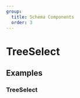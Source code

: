 ```yaml
---
group:
  title: Schema Components
  order: 3
---
```


# TreeSelect

## Examples

### TreeSelect

<code src="./demos/demo1.tsx"></code>
